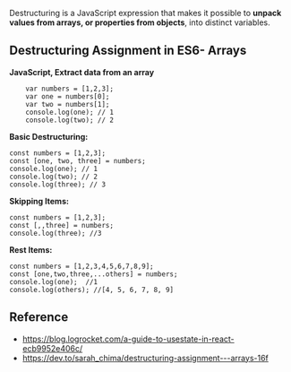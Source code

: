 Destructuring is a JavaScript expression that makes it possible to **unpack values from arrays, or properties from objects**, into distinct variables.
## Destructuring Assignment in ES6- Arrays
**JavaScript, Extract data from an array**
```
    var numbers = [1,2,3];
    var one = numbers[0];
    var two = numbers[1];  
    console.log(one); // 1
    console.log(two); // 2
```  
**Basic Destructuring:**
```
const numbers = [1,2,3];
const [one, two, three] = numbers;
console.log(one); // 1
console.log(two); // 2
console.log(three); // 3
```
**Skipping Items:**
```
const numbers = [1,2,3];
const [,,three] = numbers;
console.log(three); //3
```
**Rest Items:**
```
const numbers = [1,2,3,4,5,6,7,8,9];
const [one,two,three,...others] = numbers;
console.log(one);  //1
console.log(others); //[4, 5, 6, 7, 8, 9]
```
## Reference
* https://blog.logrocket.com/a-guide-to-usestate-in-react-ecb9952e406c/
* https://dev.to/sarah_chima/destructuring-assignment---arrays-16f
